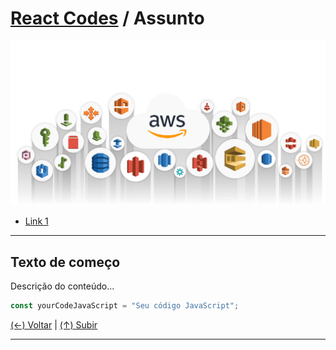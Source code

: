 # [React Codes](https://github.com/systemboys/React_Codes#react-codes "React Codes") / Assunto

[![Amazon Web Services](https://github.com/systemboys/React_Codes/raw/main/Computa%C3%A7%C3%A3o%20em%20nuvens/AWS/images/Group-169-3.png "Amazon Web Services")](https://github.com/systemboys/React_Codes/raw/main/Computa%C3%A7%C3%A3o%20em%20nuvens/AWS/images/Group-169-3.png "Amazon Web Services")

- [Link 1](https://site.com#anchor-link-1 "Link 1")

---

## Texto de começo

Descrição do conteúdo...

```javascript
const yourCodeJavaScript = "Seu código JavaScript";
```

[(&larr;) Voltar](https://github.com/systemboys/React_Codes#react-codes "Voltar ao Sumário") | 
[(&uarr;) Subir](#assunto "Subir para o topo")

---